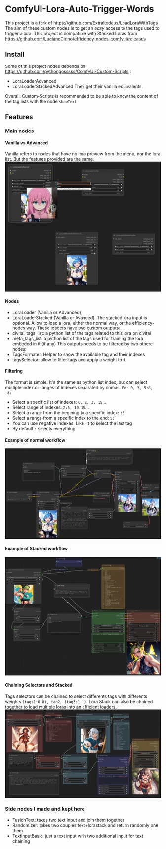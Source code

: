 # ComfyUI-Lora-Auto-Trigger-Words

This project is a fork of https://github.com/Extraltodeus/LoadLoraWithTags
The aim of these custom nodes is to get an _easy_ access to the tags used to trigger a lora. 
This project is compatible with Stacked Loras from https://github.com/LucianoCirino/efficiency-nodes-comfyui/releases

## Install
Some of this project nodes depends on https://github.com/pythongosssss/ComfyUI-Custom-Scripts :
- LoraLoaderAdvanced
- LoraLoaderStackedAdvanced
They get their vanilla equivalents. 

Overall, Custom-Scripts is recommended to be able to know the content of the tag lists with the node `showText`

## Features
### Main nodes
#### Vanilla vs Advanced
Vanilla refers to nodes that have no lora preview from the menu, nor the lora list. But the features provided are the same.
![image](./images/main.png)
#### Nodes
- LoraLoader (Vanilla or Advanced)
- LoraLoaderStacked (Vanilla or Avanced). The stacked lora input is optional.
Allow to load a lora, either the normal way, or the efficiency-nodes way.
These loaders have two custom outputs:
- civitai_tags_list: a python list of the tags related to this lora on civitai
- meta_tags_list: a python list of the tags used for training the lora embeded in it (if any)
This outputs needs to be filtered by two othere nodes:
- TagsFormater: Helper to show the available tag and their indexes
- tagsSelector: allow to filter tags and apply a weight to it.
#### Filtering
The format is simple. It's the same as python list index, but can select multiple index or ranges of indexes separated by comas.
`Ex: 0, 3, 5:8, -8:`
- Select a specific list of indexes: `0, 2, 3, 15`...
- Select range of indexes: `2:5, 10:15`...
- Select a range from the begining to a specific index: `:5`
- Select a range from a specific index to the end: `5:`
- You can use negative indexes. Like `-1` to select the last tag
- By default `:` selects everything

#### Example of normal workflow
![image](./images/loaderAdvanced.png)

#### Example of Stacked workflow
![image](./images/loaderStacked.png)

#### Chaining Selectors and Stacked
Tags selectors can be chained to select differents tags with differents weights `(tags1:0.8), tag2, (tag3:1.1)`.
Lora Stack can also be chained together to load multiple loras into an efficient loaders.
![image](./images/stackingLoras.png)

### Side nodes I made and kept here
- FusionText: takes two text input and join them together
- Randomizer: takes two couples text+lorastack and return randomly one them
- TextInputBasic: just a text input with two additional input for text chaining
